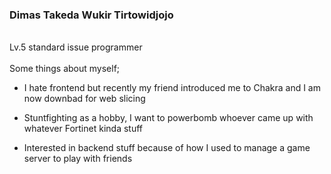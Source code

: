### Dimas Takeda Wukir Tirtowidjojo

<br />
Lv.5 standard issue programmer
<br/>
<br/>
Some things about myself;

- I hate frontend but recently my friend introduced me to Chakra and I am now downbad for web slicing

- Stuntfighting as a hobby, I want to powerbomb whoever came up with whatever Fortinet kinda stuff

- Interested in backend stuff because of how I used to manage a game server to play with friends

<!--
**Exosuit/Exosuit** is a ✨ _special_ ✨ repository because its `README.md` (this file) appears on your GitHub profile.

Here are some ideas to get you started:

- 🔭 I’m currently working on ...
- 🌱 I’m currently learning ...
- 👯 I’m looking to collaborate on ...
- 🤔 I’m looking for help with ...
- 💬 Ask me about ...
- 📫 How to reach me: ...
- 😄 Pronouns: ...
- ⚡ Fun fact: ...
-->

